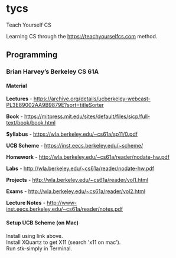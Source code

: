 # tycs
Teach Yourself CS

Learning CS through the https://teachyourselfcs.com method.

## Programming

### Brian Harvey’s Berkeley CS 61A

#### Material
__Lectures__ - https://archive.org/details/ucberkeley-webcast-PL3E89002AA9B9879E?sort=titleSorter  

__Book__ - https://mitpress.mit.edu/sites/default/files/sicp/full-text/book/book.html  

__Syllabus__ - https://wla.berkeley.edu/~cs61a/sp11/0.pdf  

__UCB Scheme__ - https://inst.eecs.berkeley.edu/~scheme/  

__Homework__ - http://wla.berkeley.edu/~cs61a/reader/nodate-hw.pdf  

__Labs__ - http://wla.berkeley.edu/~cs61a/reader/nodate-hw.pdf 

__Projects__ - http://wla.berkeley.edu/~cs61a/reader/vol1.html  

__Exams__ - http://wla.berkeley.edu/~cs61a/reader/vol2.html

__Lecture Notes__ - http://www-inst.eecs.berkeley.edu/~cs61a/reader/notes.pdf

#### Setup UCB Scheme (on Mac)
Install using link above.  
Install XQuartz to get X11 (search 'x11 on mac').  
Run stk-simply in Terminal.  
